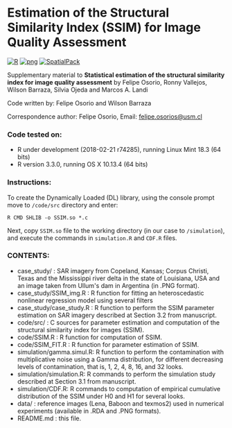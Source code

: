 # Estimation of the Structural Similarity Index (SSIM) for Image Quality Assessment 

[![R](https://img.shields.io/badge/Made%20with-R%20under%20development-success)](https://cran.r-project.org/)
[![png](https://img.shields.io/badge/png-0.1--7-red)](https://cran.r-project.org/package=png)
[![SpatialPack](https://img.shields.io/badge/SpatialPack-0.3--8196-red)](https://cran.r-project.org/package=SpatialPack)

Supplementary material to **Statistical estimation of the structural similarity index for image quality assessment** by Felipe Osorio, Ronny Vallejos, Wilson Barraza, Silvia Ojeda and Marcos A. Landi

Code written by: Felipe Osorio and Wilson Barraza

Correspondence author: Felipe Osorio, Email: felipe.osorios@usm.cl

### Code tested on:
- R under development (2018-02-21 r74285), running Linux Mint 18.3 (64 bits)
- R version 3.3.0, running OS X 10.13.4 (64 bits)

### Instructions: 
To create the Dynamically Loaded (DL) library, using the console prompt move to `/code/src` directory and enter:

`R CMD SHLIB -o SSIM.so *.c`

Next, copy `SSIM.so` file to the working directory (in our case to `/simulation`), and execute the commands in `simulation.R` and `CDF.R` files.

### CONTENTS:
- case_study/ : SAR imagery from Copeland, Kansas; Corpus Christi, Texas and the Mississippi river delta in the state of Louisiana, USA and an image taken from Ullum's dam in Argentina (in .PNG format).
- case_study/SSIM_img.R : R function for fitting an heteroscedastic nonlinear regression model using several filters
- case_study/case_study.R : R function to perform the SSIM parameter estimation on SAR imagery described at Section 3.2 from manuscript.
- code/src/ : C sources for parameter estimation and computation of the structural similarity index for images (SSIM).
- code/SSIM.R : R function for computation of SSIM.
- code/SSIM_FIT.R : R function for parameter estimation of SSIM.
- simulation/gamma.simul.R: R function to perform the contamination with multiplicative noise using a Gamma distribution, for different decreasing levels of contamination, that is, 1, 2, 4, 8, 16, and 32 looks.
- simulation/simulation.R: R commands to perform the simulation study described at Section 3.1 from manuscript.
- simulation/CDF.R: R commands to computation of empirical cumulative distribution of the SSIM under H0 and H1 for several looks.
- data/ : reference images (Lena, Baboon and texmos2) used in numerical experiments (available in .RDA and .PNG formats).
- README.md : this file.
